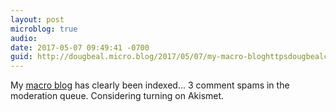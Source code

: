 ```yaml
---
layout: post
microblog: true
audio: 
date: 2017-05-07 09:49:41 -0700
guid: http://dougbeal.micro.blog/2017/05/07/my-macro-bloghttpsdougbealcom.html
---
```

My [macro blog](https://dougbeal.com) has clearly been indexed... 3 comment spams in the moderation queue.  Considering turning on Akismet.
